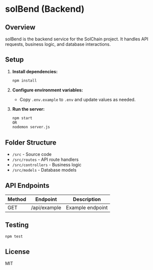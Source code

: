# solBend (Backend)

## Overview
solBend is the backend service for the SolChain project. It handles API requests, business logic, and database interactions.

## Setup

1. **Install dependencies:**
   ```bash
   npm install
   ```
2. **Configure environment variables:**
   - Copy `.env.example` to `.env` and update values as needed.

3. **Run the server:**
   ```bash
   npm start 
   OR
   nodemon server.js
   ```

## Folder Structure

- `/src` - Source code
- `/src/routes` - API route handlers
- `/src/controllers` - Business logic
- `/src/models` - Database models

## API Endpoints

| Method | Endpoint         | Description           |
|--------|-----------------|-----------------------|
| GET    | /api/example    | Example endpoint      |

## Testing

```bash
npm test
```

## License
MIT